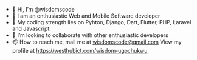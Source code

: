 - 👋 Hi, I’m @wisdomscode
- 👀 I am an enthusiastic Web and Mobile Software developer
- 🏢 My coding strength  lies on Pyhton, Django, Dart, Flutter, PHP, Laravel and Javascript.
- 💞️ I’m looking to collaborate with other enthusiastic developers 
- 📫 How to reach me, mail me at wisdomscode@gmail.com
     View my profile at https://westhubict.com/wisdom-ugochukwu

<!---
wisdomscode/wisdomscode is a ✨ special ✨ repository because its `README.md` (this file) appears on your GitHub profile.
You can click the Preview link to take a look at your changes.
--->
